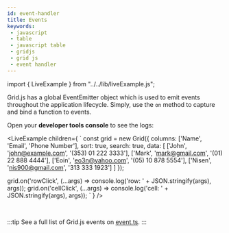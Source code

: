 ```yaml
---
id: event-handler
title: Events
keywords:
 - javascript
 - table
 - javascript table
 - gridjs
 - grid js
 - event handler
---
```


import { LiveExample } from "../../lib/liveExample.js";

Grid.js has a global EventEmitter object which is used to emit events throughout the application lifecycle.
Simply, use the `on` method to capture and bind a function to events.

Open your **developer tools console** to see the logs:

<LiveExample children={
`
const grid = new Grid({
  columns: ['Name', 'Email', 'Phone Number'],
  sort: true,
  search: true,
  data: [
    ['John', 'john@example.com', '(353) 01 222 3333'],
    ['Mark', 'mark@gmail.com',   '(01) 22 888 4444'],
    ['Eoin', 'eo3n@yahoo.com',   '(05) 10 878 5554'],
    ['Nisen', 'nis900@gmail.com',   '313 333 1923']
  ]
});
   
grid.on('rowClick', (...args) => console.log('row: ' + JSON.stringify(args), args));
grid.on('cellClick', (...args) => console.log('cell: ' + JSON.stringify(args), args));
`
} />

<br/>

:::tip
See a full list of Grid.js events on [event.ts](https://github.com/grid-js/gridjs/blob/master/packages/gridjs/src/events.ts).
:::
